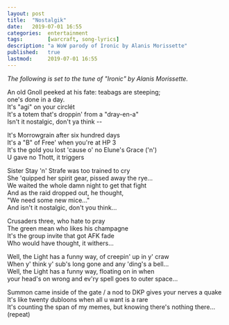 ```yaml
---
layout: post
title:  "Nostalgik"
date:   2019-07-01 16:55
categories:  entertainment
tags:        [warcraft, song-lyrics]
description: "a WoW parody of Ironic by Alanis Morissette"
published:   true
lastmod:     2019-07-01 16:55
---
```


_The following is set to the tune of "Ironic" by Alanis Morissette._

An old Gnoll peeked at his fate: teabags are steeping;<br>
one's done in a day.<br>
It's "agi" on your circlét<br>
It's a totem that's droppin' from a "dray-en-a"<br>
Isn't it nostalgic, don't ya think --

It's Morrowgrain after six hundred days<br>
It's a "B" of Free' when you're at HP 3<br>
It's the gold you lost 'cause o' no Elune's Grace ('n') <br>
U gave no Thott, it triggers

Sister Stay 'n' Strafe was too trained to cry<br>
She 'quipped her spirit gear, pissed away the rye...<br>
We waited the whole damn night to get that fight<br>
And as the raid dropped out, he thought,<br>
"We need some new mice..."<br>
And isn't it nostalgic, don't you think...

Crusaders three, who hate to pray<br>
The green mean who likes his champagne<br>
It's the group invite that got AFK fade<br>
Who would have thought, it withers...

Well, the Light has a funny way, of creepin' up in y' craw<br>
When y' think y' sub's long gone and any 'ding's a bell...<br>
Well, the Light has a funny way, floating on in when<br>
your head's on wrong and ev'ry spell goes to outer space...

Summon came inside of the gate / a nod to DKP gives your nerves a quake<br>
It's like twenty dubloons when all u want is a rare<br>
It's counting the span of my memes, but knowing there's nothing there...<br>
(repeat)